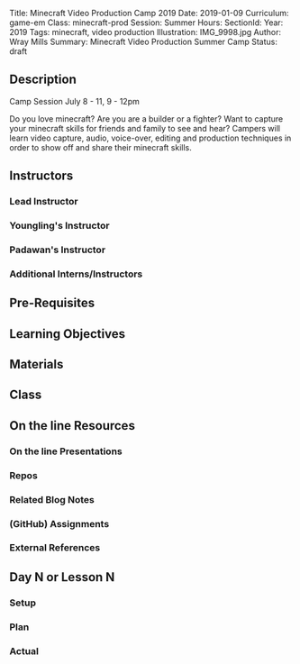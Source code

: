 Title: Minecraft Video Production Camp 2019
Date: 2019-01-09
Curriculum: game-em
Class: minecraft-prod
Session: Summer
Hours:
SectionId:
Year: 2019
Tags: minecraft, video production
Illustration: IMG_9998.jpg
Author: Wray Mills 
Summary: Minecraft Video Production Summer Camp
Status: draft

## Description

Camp Session
July 8 - 11, 9 - 12pm

Do you love minecraft? Are you are a builder or a fighter? Want to
capture your minecraft skills for friends and
family to see and hear? Campers will learn video capture, audio, voice-over, editing and
production techniques in order to show off and share their minecraft skills.

## Instructors

### Lead Instructor

### Youngling's Instructor

### Padawan's Instructor

### Additional Interns/Instructors

## Pre-Requisites

## Learning Objectives

## Materials

## Class

## On the line Resources

### On the line Presentations

### Repos

### Related Blog Notes

### (GitHub) Assignments

### External References

## Day N or Lesson N

### Setup

### Plan

### Actual

